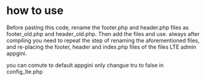 
# how to use

Before pasting this code, rename the footer.php and header.php files as footer_old.php and header_old.php.
Then add the files and use.
always after compiling you need to repeat the step of renaming the aforementioned files, and re-placing the footer, header and index.php files of the files LTE admin appgini.

you can comute to default appgini only changue tru to false in config_lte.php